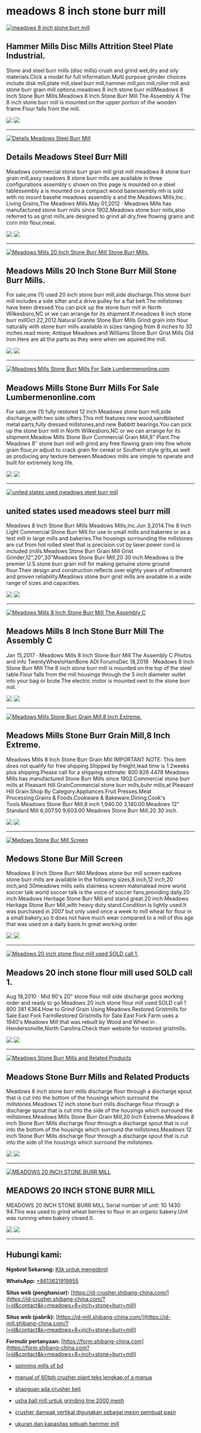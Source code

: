 # meadows 8 inch stone burr mill

<a href="https://swt.shibang-china.com/?l=id&img&k=meadows+8+inch+stone+burr+mill" target="_blank">![meadows 8 inch stone burr mill](http://static.shibang-china.com/all-800x300/327.jpg)</a>

## Hammer Mills Disc Mills Attrition Steel Plate Industrial.
Stone and steel burr mills (disc mills) crush and grind wet,dry and oily materials.Click a model for full information.Multi purpose grinder choices include disk mill,plate mill,steel burr mill,hammer mill,pin mill,roller mill and stone burr grain mill options.meadows 8 inch stone burr millMeadows 8 Inch Stone Burr Mills.Meadows 8 Inch Stone Burr Mill The Assembly A.The 8 inch stone burr mill is mounted on the upper portion of the wooden frame.Flour falls from the mill.


<a href="https://whatsapp.shibangsoft.com/WhatsApp.php" target="_blank" title="WhatsApp">![](http://static.shibang-china.com/icon/whatsapp.png)</a> <a href="https://swt.shibang-china.com/?l=id&icon&k=meadows+8+inch+stone+burr+mill" target="_blank">![](http://static.shibang-china.com/icon/chat-id.png)</a>

---

<a href="https://swt.shibang-china.com/?l=id&img&k=meadows+8+inch+stone+burr+mill" target="_blank">![Details Meadows Steel Burr Mill](http://static.shibang-china.com/all-800x300/49.jpg)</a>

## Details Meadows Steel Burr Mill
Meadows commercial stone burr grain mill grist mill meadows 8 stone burr grain mill,assy ceadows 8 stone burr mills are available in three configurations assembly c shown on this page is mounted on a steel tablessembly a is mounted on a compact wood basessembly mh is sold with no mount basehe meadows assembly a and the.Meadows Mills,Inc.: Living Grains,The Meadows Mills.May 01,2012 · Meadows Mills has manufactured stone burr mills since 1902.Meadows stone burr mills,also referred to as grist mills,are designed to grind all dry,free flowing grains and corn into flour,meal.


<a href="https://whatsapp.shibangsoft.com/WhatsApp.php" target="_blank" title="WhatsApp">![](http://static.shibang-china.com/icon/whatsapp.png)</a> <a href="https://swt.shibang-china.com/?l=id&icon&k=meadows+8+inch+stone+burr+mill" target="_blank">![](http://static.shibang-china.com/icon/chat-id.png)</a>

---

<a href="https://swt.shibang-china.com/?l=id&img&k=meadows+8+inch+stone+burr+mill" target="_blank">![Meadows Mills 20 Inch Stone Burr Mill Stone Burr Mills.](http://static.shibang-china.com/all-800x300/868.jpg)</a>

## Meadows Mills 20 Inch Stone Burr Mill Stone Burr Mills.
For sale,one (1) used 20 inch stone burr mill,side discharge.This stone burr mill includes a side sifter and a drive pulley for a flat belt.The millstones have been dressed.You can pick up the stone burr mill in North Wilkesboro,NC or we can arrange for its shipment.If.meadows 8 inch stone burr millOct 22,2012.Natural Granite Stone Burr Mills Grind grain into flour naturally with stone burr mills available in sizes ranging from 8 inches to 30 inches.read more; Antique Meadows and Williams Stone Burr Grist Mills Old Iron.Here are all the parts as they were when we aquired the mill.


<a href="https://whatsapp.shibangsoft.com/WhatsApp.php" target="_blank" title="WhatsApp">![](http://static.shibang-china.com/icon/whatsapp.png)</a> <a href="https://swt.shibang-china.com/?l=id&icon&k=meadows+8+inch+stone+burr+mill" target="_blank">![](http://static.shibang-china.com/icon/chat-id.png)</a>

---

<a href="https://swt.shibang-china.com/?l=id&img&k=meadows+8+inch+stone+burr+mill" target="_blank">![Meadows Mills Stone Burr Mills For Sale Lumbermenonline.com](http://static.shibang-china.com/all-800x300/232.jpg)</a>

## Meadows Mills Stone Burr Mills For Sale Lumbermenonline.com
For sale,one (1) fully restored 12 inch Meadows stone burr mill,side discharge,with two side sifters.This mill features new wood,sandblasted metal parts,fully dressed millstones,and new Babbitt bearings.You can pick up the stone burr mill in North Wilkesboro,NC or we can arrange for its shipment.Meadow Mills Stone Burr Commercial Grain Mill,8" Plant.The Meadows 8″ stone burr mill will grind any free flowing grain into fine whole grain flour,or adjust to crack grain for cereal or Southern style grits,as well as producing any texture between.Meadows mills are simple to operate and built for extremely long life.


<a href="https://whatsapp.shibangsoft.com/WhatsApp.php" target="_blank" title="WhatsApp">![](http://static.shibang-china.com/icon/whatsapp.png)</a> <a href="https://swt.shibang-china.com/?l=id&icon&k=meadows+8+inch+stone+burr+mill" target="_blank">![](http://static.shibang-china.com/icon/chat-id.png)</a>

---

<a href="https://swt.shibang-china.com/?l=id&img&k=meadows+8+inch+stone+burr+mill" target="_blank">![united states used meadows steel burr mill](http://static.shibang-china.com/all-800x300/1426.jpg)</a>

## united states used meadows steel burr mill
Meadows 8 Inch Stone Burr Mills Meadows Mills,Inc.Jun 3,2014.The 8 Inch Light Commercial Stone Burr Mill.for use in small mills and bakeries or as a test mill in large mills and bakeries.The housings surrounding the millstones are cut from hot rolled steel that is precision cut by laser.power cord is included (mills.Meadows Stone Burr Grain Mill Grist Grinder,12",20",30"Meadows Stone Burr Mill,20 30 inch.Meadows is the premier U.S.stone burr grain mill for making genuine stone ground flour.Their design and construction reflects over eighty years of refinement and proven reliability.Meadows stone burr grist mills are available in a wide range of sizes and capacities.


<a href="https://whatsapp.shibangsoft.com/WhatsApp.php" target="_blank" title="WhatsApp">![](http://static.shibang-china.com/icon/whatsapp.png)</a> <a href="https://swt.shibang-china.com/?l=id&icon&k=meadows+8+inch+stone+burr+mill" target="_blank">![](http://static.shibang-china.com/icon/chat-id.png)</a>

---

<a href="https://swt.shibang-china.com/?l=id&img&k=meadows+8+inch+stone+burr+mill" target="_blank">![Meadows Mills 8 Inch Stone Burr Mill The Assembly C](http://static.shibang-china.com/all-800x300/301.jpg)</a>

## Meadows Mills 8 Inch Stone Burr Mill The Assembly C
Jan 15,2017 · Meadows Mills 8 Inch Stone Burr Mill The Assembly C Photos and info TwentyWheelsHamBone ADI ForumsDec 18,2018 · Meadows 8 Inch Stone Burr Mill The 8 inch stone burr mill is mounted on the top of the steel table.Flour falls from the mill housings through the 5 inch diameter outlet into your bag or brute.The electric motor is mounted next to the stone burr mill.


<a href="https://whatsapp.shibangsoft.com/WhatsApp.php" target="_blank" title="WhatsApp">![](http://static.shibang-china.com/icon/whatsapp.png)</a> <a href="https://swt.shibang-china.com/?l=id&icon&k=meadows+8+inch+stone+burr+mill" target="_blank">![](http://static.shibang-china.com/icon/chat-id.png)</a>

---

<a href="https://swt.shibang-china.com/?l=id&img&k=meadows+8+inch+stone+burr+mill" target="_blank">![Meadows Mills Stone Burr Grain Mill,8 Inch Extreme.](http://static.shibang-china.com/all-800x300/358.jpg)</a>

## Meadows Mills Stone Burr Grain Mill,8 Inch Extreme.
Meadows Mills 8 Inch Stone Burr Grain Mill IMPORTANT NOTE: This item does not qualify for free shipping.Shipped by freight,lead time is 1 2weeks plus shipping.Please call for a shipping estimate: 800 826 4478 Meadows Mills has manufactured Stone Burr Mills since 1902.Commercial stone burr mills at Pleasant Hill GrainCommercial stone burr mills,buhr mills,at Pleasant Hill Grain.Shop By Category.Appliances.Fruit Presses.Meat Processing.Grains & Foods.Cookware & Bakeware.Dining.Cook's Tools.Meadows Stone Burr Mill,8 inch 1,940.00 3,140.00.Meadows 12" Standard Mill 6,007.50 9,603.00 Meadows Stone Burr Mill,20 30 inch.


<a href="https://whatsapp.shibangsoft.com/WhatsApp.php" target="_blank" title="WhatsApp">![](http://static.shibang-china.com/icon/whatsapp.png)</a> <a href="https://swt.shibang-china.com/?l=id&icon&k=meadows+8+inch+stone+burr+mill" target="_blank">![](http://static.shibang-china.com/icon/chat-id.png)</a>

---

<a href="https://swt.shibang-china.com/?l=id&img&k=meadows+8+inch+stone+burr+mill" target="_blank">![Medows Stone Bur Mill Screen](http://static.shibang-china.com/all-800x300/102.jpg)</a>

## Medows Stone Bur Mill Screen
Meadows 8 Inch Stone Burr Mill.Medows stone bur mill screen eadows stone burr mills are available in the following sizes,8 inch,12 inch,20 inch,and 30meadows mills sells stainless screen materialead more world soccer talk world soccer talk is the voice of soccer fans,providing daily.20 inch Meadows Heritage Stone Burr Mill and stand great.20 inch Meadows Heritage Stone Burr Mill,with heavy duty stand.Condition is lightly used.It was purchased in 2007 but only used once a week to mill wheat for flour in a small bakery,so it does not have much wear compared to a mill of this age that was used on a daily basis.In great working order.


<a href="https://whatsapp.shibangsoft.com/WhatsApp.php" target="_blank" title="WhatsApp">![](http://static.shibang-china.com/icon/whatsapp.png)</a> <a href="https://swt.shibang-china.com/?l=id&icon&k=meadows+8+inch+stone+burr+mill" target="_blank">![](http://static.shibang-china.com/icon/chat-id.png)</a>

---

<a href="https://swt.shibang-china.com/?l=id&img&k=meadows+8+inch+stone+burr+mill" target="_blank">![Meadows 20 inch stone flour mill used SOLD call 1.](http://static.shibang-china.com/all-800x300/1113.jpg)</a>

## Meadows 20 inch stone flour mill used SOLD call 1.
Aug 18,2010 · Mid 90's 20" stone flour mill side discharge goos working order and ready to go.Meadows 20 inch stone flour mill used SOLD call 1 800 381 6364.How to Grind Grain Using Meadows.Restored Gristmills for Sale East Fork FarmRestored Gristmills for Sale East Fork Farm uses a 1940's Meadows Mill that was rebuilt by Wood and Wheel in Hendersonville,North Carolina.Check their website for restored gristmills.


<a href="https://whatsapp.shibangsoft.com/WhatsApp.php" target="_blank" title="WhatsApp">![](http://static.shibang-china.com/icon/whatsapp.png)</a> <a href="https://swt.shibang-china.com/?l=id&icon&k=meadows+8+inch+stone+burr+mill" target="_blank">![](http://static.shibang-china.com/icon/chat-id.png)</a>

---

<a href="https://swt.shibang-china.com/?l=id&img&k=meadows+8+inch+stone+burr+mill" target="_blank">![Meadows Stone Burr Mills and Related Products](http://static.shibang-china.com/all-800x300/361.jpg)</a>

## Meadows Stone Burr Mills and Related Products
Meadows 8 inch stone burr mills discharge flour through a discharge spout that is cut into the bottom of the housings which surround the millstones.Meadows 12 inch stone burr mills discharge flour through a discharge spout that is cut into the side of the housings which surround the millstones.Meadows Mills Stone Burr Grain Mill,20 Inch Extreme.Meadows 8 inch Stone Burr Mills discharge flour through a discharge spout that is cut into the bottom of the housings which surround the millstones.Meadows 12 inch Stone Burr Mills discharge flour through a discharge spout that is cut into the side of the housings which surround the millstones.


<a href="https://whatsapp.shibangsoft.com/WhatsApp.php" target="_blank" title="WhatsApp">![](http://static.shibang-china.com/icon/whatsapp.png)</a> <a href="https://swt.shibang-china.com/?l=id&icon&k=meadows+8+inch+stone+burr+mill" target="_blank">![](http://static.shibang-china.com/icon/chat-id.png)</a>

---

<a href="https://swt.shibang-china.com/?l=id&img&k=meadows+8+inch+stone+burr+mill" target="_blank">![MEADOWS 20 INCH STONE BURR MILL](http://static.shibang-china.com/all-800x300/1258.jpg)</a>

## MEADOWS 20 INCH STONE BURR MILL
MEADOWS 20 INCH STONE BURR MILL Serial number of unit: 1G 1430 94.This was used to grind wheat berries to flour in an organic bakery.Unit was running when bakery closed.It.

<a href="https://whatsapp.shibangsoft.com/WhatsApp.php" target="_blank" title="WhatsApp">![](http://static.shibang-china.com/icon/whatsapp.png)</a> <a href="https://swt.shibang-china.com/?l=id&icon&k=meadows+8+inch+stone+burr+mill" target="_blank">![](http://static.shibang-china.com/icon/chat-id.png)</a>

---
## Hubungi kami:

**Ngobrol Sekarang:** [Klik untuk mengobrol](https://swt.shibang-china.com?l=id&contact&k=meadows+8+inch+stone+burr+mill)

**WhatsApp:**  [+8613621919955](https://whatsapp.shibangsoft.com/WhatsApp.php)

**Situs web (penghancur):** [https://id-crusher.shibang-china.com/](https://id-crusher.shibang-china.com/?l=id&contact&k=meadows+8+inch+stone+burr+mill)

**Situs web (pabrik):** [https://id-mill.shibang-china.com/](https://id-mill.shibang-china.com/?l=id&contact&k=meadows+8+inch+stone+burr+mill)

**Formulir pertanyaan:** [https://form.shibang-china.com](https://form.shibang-china.com?l=id&contact&k=meadows+8+inch+stone+burr+mill)

* [spinning mills of bd](../2/spinning%20mills%20of%20bd.md)

* [manual of 60tph crusher plant teks lengkap of a manua](../5/manual%20of%2060tph%20crusher%20plant%20teks%20lengkap%20of%20a%20manua.md)

* [shaoguan ada crusher beli](../2/shaoguan%20ada%20crusher%20beli.md)

* [usha ball mill untuk grinding line 2000 mesh](../2/usha%20ball%20mill%20untuk%20grinding%20line%202000%20mesh.md)

* [crusher dampak vertikal digunakan sebagai mesin pembuat pasir](../3/crusher%20dampak%20vertikal%20digunakan%20sebagai%20mesin%20pembuat%20pasir.md)

* [ukuran dan kapasitas sebuah hammer mill](../1/ukuran%20dan%20kapasitas%20sebuah%20hammer%20mill.md)